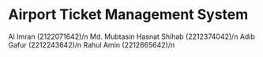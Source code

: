# Airport Ticket Management System

Al Imran (2122071642)/n
Md. Mubtasin Hasnat Shihab (2212374042)/n
Adib Gafur (2212243642)/n
Rahul Amin (2212665642)/n

